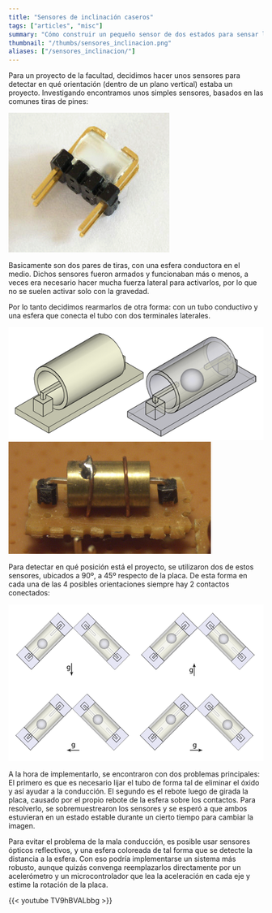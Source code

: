 ```yaml
---
title: "Sensores de inclinación caseros"
tags: ["articles", "misc"]
summary: "Cómo construir un pequeño sensor de dos estados para sensar la orientación en el espacio de una placa."
thumbnail: "/thumbs/sensores_inclinacion.png"
aliases: ["/sensores_inclinacion/"]
---
```


Para un proyecto de la facultad, decidimos hacer unos sensores para detectar en qué orientación (dentro de un plano vertical) estaba un proyecto. Investigando encontramos unos simples sensores, basados en las comunes tiras de pines: 

![Sensor de inclinacion sencillo](/images/sensor0.png)

Basicamente son dos pares de tiras, con una esfera conductora en el medio. Dichos sensores fueron armados y funcionaban más o menos, a veces era necesario hacer mucha fuerza lateral para activarlos, por lo que no se suelen activar solo con la gravedad.

Por lo tanto decidimos rearmarlos de otra forma: con un tubo conductivo y una esfera que conecta el tubo con dos terminales laterales.

![Sensor de inclinacion casero (figura)](/images/sensor1.png)
![Sensor de inclinacion casero armado](/images/sensor2.png)


Para detectar en qué posición está el proyecto, se utilizaron dos de estos sensores, ubicados a 90º, a 45º respecto de la placa. De esta forma en cada una de las 4 posibles orientaciones siempre hay 2 contactos conectados:

![Sensor inclinación casero, detectando gravedad](/images/sensor3.png)

A la hora de implementarlo, se encontraron con dos problemas principales: El primero es que es necesario lijar el tubo de forma tal de eliminar el óxido y así ayudar a la conducción. El segundo es el rebote luego de girada la placa, causado por el propio rebote de la esfera sobre los contactos. Para resolverlo, se sobremuestrearon los sensores y se esperó a que ambos estuvieran en un estado estable durante un cierto tiempo para cambiar la imagen. 

Para evitar el problema de la mala conducción, es posible usar sensores ópticos reflectivos, y una esfera coloreada de tal forma que se detecte la distancia a la esfera. Con eso podría implementarse un sistema más robusto, aunque quizás convenga reemplazarlos directamente por un acelerómetro y un microcontrolador que lea la aceleración en cada eje y estime la rotación de la placa.

{{< youtube TV9hBVALbbg >}}

